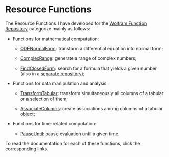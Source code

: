 # Resource Functions
The Resource Functions I have developed for the [Wolfram Function Repository](https://resources.wolframcloud.com/FunctionRepository/) categorize mainly as follows:

* Functions for mathematical computation:

  * [ODENormalForm](https://resources.wolframcloud.com/FunctionRepository/resources/ODENormalForm/): transform a differential equation into normal form;

  * [ComplexRange](https://resources.wolframcloud.com/FunctionRepository/resources/ComplexRange/): generate a range of complex numbers;

  * [FindClosedForm](https://resources.wolframcloud.com/FunctionRepository/resources/FindClosedForm/): search for a formula that yields a given number (also in a [separate repository](https://github.com/Daniele-Gregori/FindClosedForm));

* Functions for data manipulation and analysis:

  * [TransformTabular](https://resources.wolframcloud.com/FunctionRepository/resources/TransformTabular/): transform simultaneously all columns of a tabular or a selection of them;


  * [AssociateColumns](https://resources.wolframcloud.com/FunctionRepository/resources/AssociateColumns/): create associations among columns of a tabular object;

* Functions for time-related computation:

  * [PauseUntil](https://resources.wolframcloud.com/FunctionRepository/resources/PauseUntil/): pause evaluation until a given time.

To read the documentation for each of these functions, click the corresponding links.

